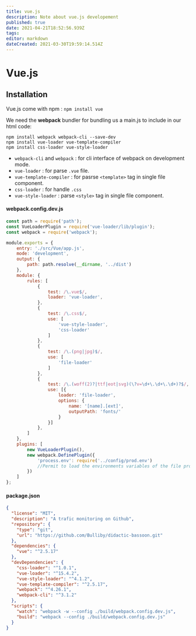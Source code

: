 ```yaml
---
title: vue.js
description: Note about vue.js developement
published: true
date: 2021-04-21T18:52:56.939Z
tags: 
editor: markdown
dateCreated: 2021-03-30T19:59:14.514Z
---
```


# Vue.js

## Installation

Vue.js come with npm : `npm install vue`

We need the **webpack** bundler for bundling us a main.js to include in our html code:

```shell
npm install webpack webpack-cli --save-dev
npm install vue-loader vue-template-compiler
npm install css-loader vue-style-loader
```
* `webpack-cli` and `webpack` : for cli interface of webpack on development mode.
* `vue-loader` : for parse `.vue` file.
* `vue-template-compiler` : for pasrse `<template>` tag in single file component.
* `css-loader` : for handle `.css`
* `vue-style-loader` : parse `<style>` tag in single file component.

#### webpack.config.dev.js

```js
const path = require('path');
const VueLoaderPlugin = require('vue-loader/lib/plugin');
const webpack = require('webpack');

module.exports = {
    entry: './src/Vue/app.js',
    mode: 'development',
    output: {
        path: path.resolve(__dirname, '../dist')
    },
    module: {
        rules: [
            {
                test: /\.vue$/,
                loader: 'vue-loader',
            },
            {
                test: /\.css$/,
                use: [
                    'vue-style-loader',
                    'css-loader'
                ]
            },
            {
                test: /\.(png|jpg)$/,
                use: [
                    'file-loader'
                ]
            },
            {
                test: /\.(woff(2)?|ttf|eot|svg)(\?v=\d+\.\d+\.\d+)?$/,
                use: [{
                    loader: 'file-loader',
                    options: {
                        name: '[name].[ext]',
                        outputPath: 'fonts/'
                    }
                }]
            },
        ]
    },
    plugins: [
        new VueLoaderPlugin(),
        new webpack.DefinePlugin({
            'process.env': require('../config/prod.env')
            //Permit to load the environments variables of the file prod.env.
        })  
    ]
};
```

#### package.json

```json
{
  "license": "MIT",
  "description": "A trafic monitoring on Github",
  "repository": {
    "type": "git",
    "url": "https://github.com/Bulliby/didactic-bassoon.git"
  },
  "dependencies": {
    "vue": "^2.5.17"
  },
  "devDependencies": {
    "css-loader": "^1.0.1",
    "vue-loader": "^15.4.2",
    "vue-style-loader": "^4.1.2",
    "vue-template-compiler": "^2.5.17",
    "webpack": "^4.26.1",
    "webpack-cli": "^3.1.2"
  },
  "scripts": {
    "watch": "webpack -w --config ./build/webpack.config.dev.js",
    "build": "webpack --config ./build/webpack.config.dev.js"
  }
}

```
